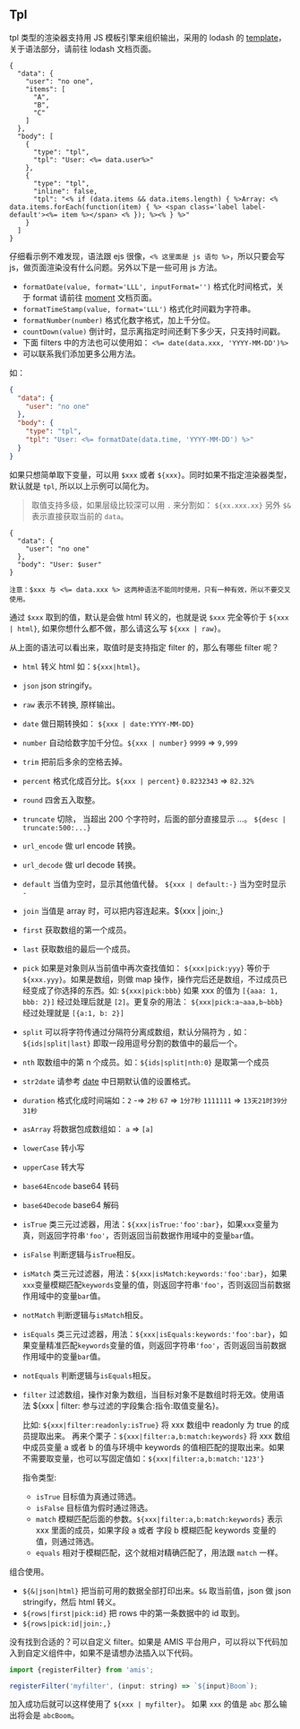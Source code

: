 ## Tpl

tpl 类型的渲染器支持用 JS 模板引擎来组织输出，采用的 lodash 的 [template](https://lodash.com/docs/4.15.0#template)，关于语法部分，请前往 lodash 文档页面。

```schema:height="200"
{
  "data": {
    "user": "no one",
    "items": [
      "A",
      "B",
      "C"
    ]
  },
  "body": [
    {
      "type": "tpl",
      "tpl": "User: <%= data.user%>"
    },
    {
      "type": "tpl",
      "inline": false,
      "tpl": "<% if (data.items && data.items.length) { %>Array: <% data.items.forEach(function(item) { %> <span class='label label-default'><%= item %></span> <% }); %><% } %>"
    }
  ]
}
```

仔细看示例不难发现，语法跟 ejs 很像，`<% 这里面是 js 语句 %>`，所以只要会写 js，做页面渲染没有什么问题。另外以下是一些可用 js 方法。

- `formatDate(value, format='LLL', inputFormat='')` 格式化时间格式，关于 format 请前往 [moment](http://momentjs.com/) 文档页面。
- `formatTimeStamp(value, format='LLL')` 格式化时间戳为字符串。
- `formatNumber(number)` 格式化数字格式，加上千分位。
- `countDown(value)` 倒计时，显示离指定时间还剩下多少天，只支持时间戳。
- 下面 filters 中的方法也可以使用如： `<%= date(data.xxx, 'YYYY-MM-DD')%>`
- 可以联系我们添加更多公用方法。

如：

```json
{
  "data": {
    "user": "no one"
  },
  "body": {
    "type": "tpl",
    "tpl": "User: <%= formatDate(data.time, 'YYYY-MM-DD') %>"
  }
}
```

如果只想简单取下变量，可以用 `$xxx` 或者 `${xxx}`。同时如果不指定渲染器类型，默认就是 `tpl`, 所以以上示例可以简化为。

> 取值支持多级，如果层级比较深可以用 `.` 来分割如： `${xx.xxx.xx}`
> 另外 `$&` 表示直接获取当前的 `data`。

```schema:height="200"
{
  "data": {
    "user": "no one"
  },
  "body": "User: $user"
}
```

`注意：$xxx 与 <%= data.xxx %> 这两种语法不能同时使用，只有一种有效，所以不要交叉使用。`

通过 `$xxx` 取到的值，默认是会做 html 转义的，也就是说 `$xxx` 完全等价于 `${xxx | html}`, 如果你想什么都不做，那么请这么写 `${xxx | raw}`。

从上面的语法可以看出来，取值时是支持指定 filter 的，那么有哪些 filter 呢？

- `html` 转义 html 如：`${xxx|html}`。
- `json` json stringify。
- `raw` 表示不转换, 原样输出。
- `date` 做日期转换如： `${xxx | date:YYYY-MM-DD}`
- `number` 自动给数字加千分位。`${xxx | number}` `9999` => `9,999`
- `trim` 把前后多余的空格去掉。
- `percent` 格式化成百分比。`${xxx | percent}` `0.8232343` => `82.32%`
- `round` 四舍五入取整。
- `truncate` 切除， 当超出 200 个字符时，后面的部分直接显示 ...。 `${desc | truncate:500:...}`
- `url_encode` 做 url encode 转换。
- `url_decode` 做 url decode 转换。
- `default` 当值为空时，显示其他值代替。 `${xxx | default:-}` 当为空时显示 `-`
- `join` 当值是 array 时，可以把内容连起来。\${xxx | join:,}
- `first` 获取数组的第一个成员。
- `last` 获取数组的最后一个成员。
- `pick` 如果是对象则从当前值中再次查找值如： `${xxx|pick:yyy}` 等价于 `${xxx.yyy}`。如果是数组，则做 map 操作，操作完后还是数组，不过成员已经变成了你选择的东西。如: `${xxx|pick:bbb}` 如果 xxx 的值为 `[{aaa: 1, bbb: 2}]` 经过处理后就是 `[2]`。更复杂的用法： `${xxx|pick:a~aaa,b~bbb}` 经过处理就是 `[{a:1, b: 2}]`
- `split` 可以将字符传通过分隔符分离成数组，默认分隔符为 `,` 如： `${ids|split|last}` 即取一段用逗号分割的数值中的最后一个。
- `nth` 取数组中的第 n 个成员。如：`${ids|split|nth:0}` 是取第一个成员
- `str2date` 请参考 [date](./Date.md) 中日期默认值的设置格式。
- `duration` 格式化成时间端如：`2` -=> `2秒` `67` => `1分7秒` `1111111` => `13天21时39分31秒`
- `asArray` 将数据包成数组如： `a` => `[a]`
- `lowerCase` 转小写
- `upperCase` 转大写
- `base64Encode` base64 转码
- `base64Decode` base64 解码
- `isTrue` 类三元过滤器，用法：`${xxx|isTrue:'foo':bar}`，如果`xxx`变量为真，则返回字符串`'foo'`，否则返回当前数据作用域中的变量`bar`值。
- `isFalse` 判断逻辑与`isTrue`相反。
- `isMatch` 类三元过滤器，用法：`${xxx|isMatch:keywords:'foo':bar}`，如果`xxx`变量模糊匹配`keywords`变量的值，则返回字符串`'foo'`，否则返回当前数据作用域中的变量`bar`值。
- `notMatch` 判断逻辑与`isMatch`相反。
- `isEquals` 类三元过滤器，用法：`${xxx|isEquals:keywords:'foo':bar}`，如果变量精准匹配`keywords`变量的值，则返回字符串`'foo'`，否则返回当前数据作用域中的变量`bar`值。
- `notEquals` 判断逻辑与`isEquals`相反。
- `filter` 过滤数组，操作对象为数组，当目标对象不是数组时将无效。使用语法 \${xxx | filter: 参与过滤的字段集合:指令:取值变量名}。

  比如: `${xxx|filter:readonly:isTrue}` 将 xxx 数组中 readonly 为 true 的成员提取出来。
  再来个栗子：`${xxx|filter:a,b:match:keywords}` 将 xxx 数组中成员变量 a 或者 b 的值与环境中 keywords 的值相匹配的提取出来。如果不需要取变量，也可以写固定值如：`${xxx|filter:a,b:match:'123'}`

  指令类型:

  - `isTrue` 目标值为真通过筛选。
  - `isFalse` 目标值为假时通过筛选。
  - `match` 模糊匹配后面的参数。`${xxx|filter:a,b:match:keywords}` 表示 xxx 里面的成员，如果字段 a 或者 字段 b 模糊匹配 keywords 变量的值，则通过筛选。
  - `equals` 相对于模糊匹配，这个就相对精确匹配了，用法跟 `match` 一样。

组合使用。

- `${&|json|html}` 把当前可用的数据全部打印出来。`$&` 取当前值，json 做 json stringify，然后 html 转义。
- `${rows|first|pick:id}` 把 rows 中的第一条数据中的 id 取到。
- `${rows|pick:id|join:,}`

没有找到合适的？可以自定义 filter。如果是 AMIS 平台用户，可以将以下代码加入到自定义组件中，如果不是请想办法插入以下代码。

```js
import {registerFilter} from 'amis';

registerFilter('myfilter', (input: string) => `${input}Boom`);
```

加入成功后就可以这样使用了 `${xxx | myfilter}`。 如果 `xxx` 的值是 `abc` 那么输出将会是 `abcBoom`。
